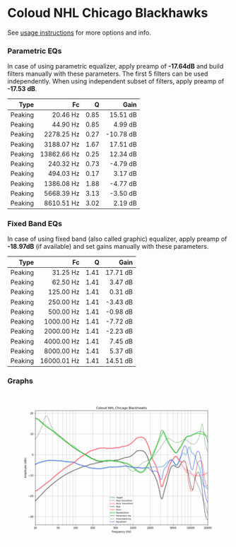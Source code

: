 # Coloud NHL Chicago Blackhawks
See [usage instructions](https://github.com/jaakkopasanen/AutoEq#usage) for more options and info.

### Parametric EQs
In case of using parametric equalizer, apply preamp of **-17.64dB** and build filters manually
with these parameters. The first 5 filters can be used independently.
When using independent subset of filters, apply preamp of **-17.53 dB**.

| Type    | Fc          |    Q | Gain      |
|--------:|------------:|-----:|----------:|
| Peaking | 20.46 Hz    | 0.85 | 15.51 dB  |
| Peaking | 44.90 Hz    | 0.85 | 4.99 dB   |
| Peaking | 2278.25 Hz  | 0.27 | -10.78 dB |
| Peaking | 3188.07 Hz  | 1.67 | 17.51 dB  |
| Peaking | 13862.66 Hz | 0.25 | 12.34 dB  |
| Peaking | 240.32 Hz   | 0.73 | -4.79 dB  |
| Peaking | 494.03 Hz   | 0.17 | 3.17 dB   |
| Peaking | 1386.08 Hz  | 1.88 | -4.77 dB  |
| Peaking | 5668.39 Hz  | 3.13 | -3.50 dB  |
| Peaking | 8610.51 Hz  | 3.02 | 2.19 dB   |

### Fixed Band EQs
In case of using fixed band (also called graphic) equalizer, apply preamp of **-18.97dB**
(if available) and set gains manually with these parameters.

| Type    | Fc          |    Q | Gain     |
|--------:|------------:|-----:|---------:|
| Peaking | 31.25 Hz    | 1.41 | 17.71 dB |
| Peaking | 62.50 Hz    | 1.41 | 3.47 dB  |
| Peaking | 125.00 Hz   | 1.41 | 0.31 dB  |
| Peaking | 250.00 Hz   | 1.41 | -3.43 dB |
| Peaking | 500.00 Hz   | 1.41 | -0.98 dB |
| Peaking | 1000.00 Hz  | 1.41 | -7.72 dB |
| Peaking | 2000.00 Hz  | 1.41 | -2.23 dB |
| Peaking | 4000.00 Hz  | 1.41 | 7.45 dB  |
| Peaking | 8000.00 Hz  | 1.41 | 5.37 dB  |
| Peaking | 16000.01 Hz | 1.41 | 14.51 dB |

### Graphs
![](./Coloud%20NHL%20Chicago%20Blackhawks.png)